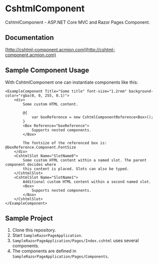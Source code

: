 # CshtmlComponent
CshtmlComponent - ASP.NET Core MVC and Razor Pages Component.

## Documentation
[http://cshtml-component.acmion.com](http://cshtml-component.acmion.com)

## Sample Component Usage
With CshtmlComponent one can instantiate components like this:

```
<ExampleComponent Title="Some title" font-size="1.2rem" background-color="rgba(0, 0, 255, 0.1)">
    <div>
        Some custom HTML content.

        @{
            var boxReference = new CshtmlComponentReference<Box>();
        }
        <Box Reference="boxReference">
            Supports nested components.
        </Box>

        The fontsize of the referenced box is: @boxReference.Component.FontSize
    </div>
    <CshtmlSlot Name="SlotName0">
        Some custom HTML content within a named slot. The parent component decides where
        this content is placed. Slots can also be typed.
    </CshtmlSlot>
    <CshtmlSlot Name="SlotName1">
        Additional custom HTML content within a second named slot.
        <Box>
            Supports nested components.
        </Box>
    </CshtmlSlot>
</ExampleComponent>
```

## Sample Project
1. Clone this repository.
2. Start `SampleRazorPageApplication`.
3. `SampleRazorPageApplication/Pages/Index.cshtml` uses several components.
4. The components are defined in `SampleRazorPageApplication/Pages/Components`.